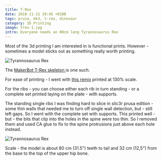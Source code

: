 ```yaml
---
title: T-Rex
date: 2018-11-21 19:45 +0100
tags: prusa, mk3, t-rex, dinosaur
category: 3D Printing
image: trex-1.jpg
intro: Everyone needs an 80cm long Tyrannosaurus Rex
---
```


Most of the 3d printing I am interested in is functional prints. However - sometimes a model
sticks out as something really worth printing.

![Tyrannosaurus Rex](/images/posts/2018/11/trex-1.jpg)

The [MakerBot T-Rex skeleton ](https://www.thingiverse.com/thing:275091) is one such.

For ease of printing - I went with [this remix](https://www.thingiverse.com/thing:2314156) printed at 130%
scale.

For the ribs - you can choose either each rib in turn standing - or a complete set printed laying on the plate - with supports.

The standing single ribs I was finding hard to slice in slic3r prusa edition - some thin walls that needed me to turn off single wall detection, but - still left gaps. So I went with the complete set with supports. This printed well - but - the bits that clip into the holes in the spine were too thin. So I removed them and used CA glue to fix to the spine protrusions just above each hole instead.

![Tyrannosaurus Rex](/images/posts/2018/11/trex-2.jpg)

Scale - the model is about 80 cm (31.5") teeth to tail and 32 cm (12,5") from the base to the top of the upper hip bone.
